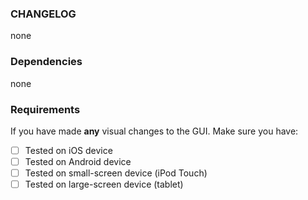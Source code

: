 ### CHANGELOG

<!-- Replace line with entries for the CHANGELOG if any --> none

### Dependencies

<!-- Replace line with PRs which this PR depends if any --> none

### Requirements

If you have made **any** visual changes to the GUI. Make sure you have:

- [ ] Tested on iOS device
- [ ] Tested on Android device
- [ ] Tested on small-screen device (iPod Touch)
- [ ] Tested on large-screen device (tablet)
